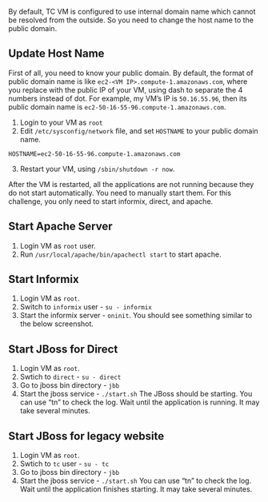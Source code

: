 By default, TC VM is configured to use internal domain name which cannot be resolved from the outside. So you need to change the host name to the public domain.

## Update Host Name
First of all, you need to know your public domain. By default, the format of public domain name is like `ec2-<VM IP>.compute-1.amazonaws.com`, where you replace <VM IP> with the public IP of your VM, using dash to separate the 4 numbers instead of dot. For example, my VM’s IP is `50.16.55.96`, then its public domain name is `ec2-50-16-55-96.compute-1.amazonaws.com`.

1. Login to your VM as `root`
2. Edit `/etc/sysconfig/network` file, and set `HOSTNAME` to your public domain name.
```
HOSTNAME=ec2-50-16-55-96.compute-1.amazonaws.com
```
3. Restart your VM, using `/sbin/shutdown -r now`.

After the VM is restarted, all the applications are not running because they do not start automatically. You need to manually start them. For this challenge, you only need to start informix, direct, and apache.

## Start Apache Server
1. Login VM as `root` user. 
2. Run `/usr/local/apache/bin/apachectl start` to start apache.

## Start Informix
1. Login VM as `root`. 
2. Switch to `informix` user - `su - informix`
3. Start the informix server - `oninit`. You should see something similar to the below screenshot.
 
## Start JBoss for Direct
1. Login VM as `root`. 
2. Swtich to `direct` - `su - direct`
3. Go to jboss bin directory - `jbb`
4. Start the jboss service - `./start.sh`
The JBoss should be starting. You can use “tn” to check the log. Wait until the application is running. It may take several minutes.

## Start JBoss for legacy website
1. Login VM as `root`. 
2. Swtich to `tc` user - `su - tc`
3. Go to jboss bin directory - `jbb`
4. Start the jboss service - `./start.sh`
You can use “tn” to check the log. Wait until the application finishes starting. It may take several minutes.
 

